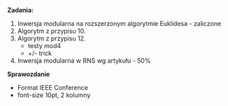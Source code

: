 **Zadania:**
1. Inwersja modularna na rozszerzonym algorytmie Euklidesa - zaliczone
2. Algorytm z przypisu 10.
3. Algorytm z przypisu 12.
	* testy mod4
	* +/- trick
4. Inwersja modularna w RNS wg artykułu - 50%

**Sprawozdanie**
* Format IEEE Conference
* font-size 10pt, 2 kolumny
